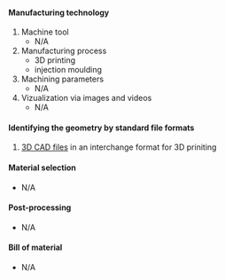 #### Manufacturing technology
  1. Machine tool
     * N/A
  2. Manufacturing process
     * 3D printing
     * injection moulding
  3. Machining parameters
     * N/A
  4. Vizualization via images and videos
     * N/A
   
 #### Identifying the geometry by standard file formats
  1. [3D CAD files](https://wikifactory.com/+mkpro/sion-phone-holder/file/20210502__SPH.igs) in an interchange format for 3D priniting
  
    
 #### Material selection
   * N/A
  
 #### Post-processing
   * N/A
 
 #### Bill of material
   * N/A
